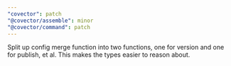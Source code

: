 ```yaml
---
"covector": patch
"@covector/assemble": minor
"@covector/command": patch
---
```


Split up config merge function into two functions, one for version and one for publish, et al. This makes the types easier to reason about.
